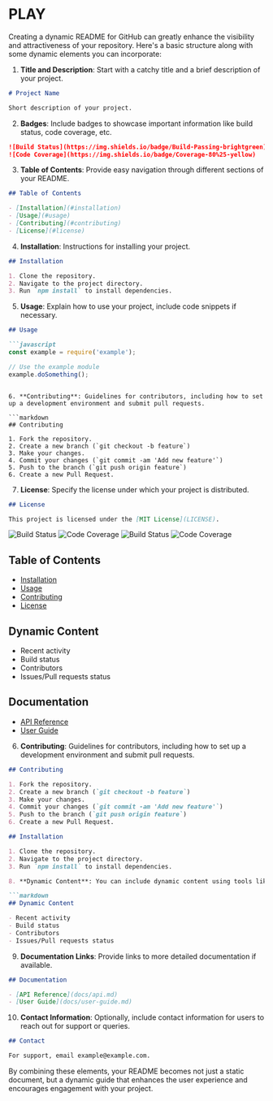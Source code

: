 # PLAY

Creating a dynamic README for GitHub can greatly enhance the visibility and attractiveness of your repository. Here's a basic structure along with some dynamic elements you can incorporate:

1. **Title and Description**: Start with a catchy title and a brief description of your project.

```markdown
# Project Name

Short description of your project.
```

2. **Badges**: Include badges to showcase important information like build status, code coverage, etc.

```markdown
![Build Status](https://img.shields.io/badge/Build-Passing-brightgreen)
![Code Coverage](https://img.shields.io/badge/Coverage-80%25-yellow)
```

3. **Table of Contents**: Provide easy navigation through different sections of your README.

```markdown
## Table of Contents

- [Installation](#installation)
- [Usage](#usage)
- [Contributing](#contributing)
- [License](#license)
```

4. **Installation**: Instructions for installing your project.

```markdown
## Installation

1. Clone the repository.
2. Navigate to the project directory.
3. Run `npm install` to install dependencies.
```

5. **Usage**: Explain how to use your project, include code snippets if necessary.

```markdown
## Usage

```javascript
const example = require('example');

// Use the example module
example.doSomething();
```
```

6. **Contributing**: Guidelines for contributors, including how to set up a development environment and submit pull requests.

```markdown
## Contributing

1. Fork the repository.
2. Create a new branch (`git checkout -b feature`)
3. Make your changes.
4. Commit your changes (`git commit -am 'Add new feature'`)
5. Push to the branch (`git push origin feature`)
6. Create a new Pull Request.
```

7. **License**: Specify the license under which your project is distributed.

```markdown
## License

This project is licensed under the [MIT License](LICENSE).
```
![Build Status](https://img.shields.io/badge/Build-Passing-brightgreen)
![Code Coverage](https://img.shields.io/badge/Coverage-80%25-yellow)
![Build Status](https://img.shields.io/badge/Build-Passing-brightgreen)
![Code Coverage](https://img.shields.io/badge/Coverage-80%25-yellow)

## Table of Contents

- [Installation](#installation)
- [Usage](#usage)
- [Contributing](#contributing)
- [License](#license)
## Dynamic Content

- Recent activity
- Build status
- Contributors
- Issues/Pull requests status
## Documentation

- [API Reference](docs/api.md)
- [User Guide](docs/user-guide.md)

6. **Contributing**: Guidelines for contributors, including how to set up a development environment and submit pull requests.

```markdown
## Contributing

1. Fork the repository.
2. Create a new branch (`git checkout -b feature`)
3. Make your changes.
4. Commit your changes (`git commit -am 'Add new feature'`)
5. Push to the branch (`git push origin feature`)
6. Create a new Pull Request.

## Installation

1. Clone the repository.
2. Navigate to the project directory.
3. Run `npm install` to install dependencies.

8. **Dynamic Content**: You can include dynamic content using tools like Shields.io for badges, or using GitHub Actions to display recent activity, build status, etc.

```markdown
## Dynamic Content

- Recent activity
- Build status
- Contributors
- Issues/Pull requests status
```

9. **Documentation Links**: Provide links to more detailed documentation if available.

```markdown
## Documentation

- [API Reference](docs/api.md)
- [User Guide](docs/user-guide.md)
```

10. **Contact Information**: Optionally, include contact information for users to reach out for support or queries.

```markdown
## Contact

For support, email example@example.com.
```

By combining these elements, your README becomes not just a static document, but a dynamic guide that enhances the user experience and encourages engagement with your project.
